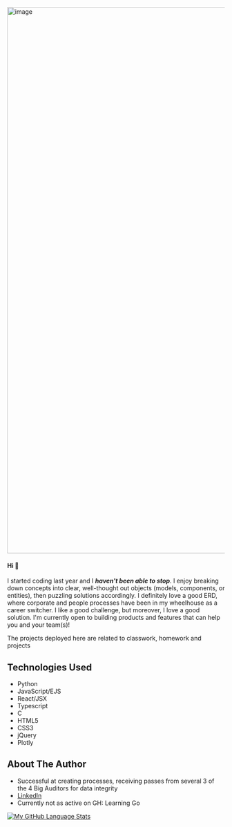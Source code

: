 <img width="1266" alt="image" src="https://user-images.githubusercontent.com/101881486/200353230-8c2dcdc2-7a9d-4a2b-9418-3f3834615ae4.png">


#### Hi 👋

I started coding last year and I ***haven't been able to stop***. I enjoy breaking down concepts into clear, well-thought out objects (models, components, or entities), then puzzling solutions accordingly. I definitely love a good ERD, where corporate and people processes have been in my wheelhouse as a career switcher. I like a good challenge, but moreover, I love a good solution. I'm currently open to building products and features that can help you and your team(s)!

The projects deployed here are related to classwork, homework and projects

## Technologies Used
* Python
* JavaScript/EJS
* React/JSX
* Typescript
* C
* HTML5
* CSS3
* jQuery
* Plotly

## About The Author
* Successful at creating processes, receiving passes from several 3 of the 4 Big Auditors for data integrity
* [LinkedIn](https://www.linkedin.com/in/sylvialchen/)
* Currently not as active on GH: Learning Go

[![My GitHub Language Stats](https://github-readme-stats.vercel.app/api/top-langs/?username=sylvialchen&langs_count=5&theme=tokyonight)]()
<!-- [![My GitHub Stats](https://github-readme-stats.vercel.app/api/?username=sylvialchen&count_private=true&theme=tokyonight&showicons=true)]() -->
